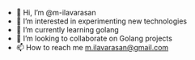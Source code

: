 - 👋 Hi, I’m @m-ilavarasan
- 👀 I’m interested in experimenting new technologies
- 🌱 I’m currently learning golang
- 💞️ I’m looking to collaborate on Golang projects
- 📫 How to reach me m.ilavarasan@gmail.com

<!---
m-ilavarasan/m-ilavarasan is a ✨ special ✨ repository because its `README.md` (this file) appears on your GitHub profile.
You can click the Preview link to take a look at your changes.
--->
